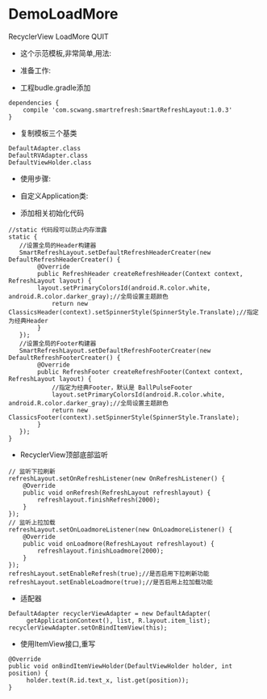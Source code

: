 # DemoLoadMore
RecyclerView LoadMore QUIT

 * 这个示范模板,非常简单,用法:
 
 * 准备工作:
 
 * 工程budle.gradle添加
<pre><code>dependencies {
    compile 'com.scwang.smartrefresh:SmartRefreshLayout:1.0.3'
}
</code></pre>

* 复制模板三个基类
<pre><code>DefaultAdapter.class
DefaultRVAdapter.class
DefaultViewHolder.class
</code></pre>

* 使用步骤:

* 自定义Application类:

* 添加相关初始化代码
<pre><code>//static 代码段可以防止内存泄露
static {
   //设置全局的Header构建器
   SmartRefreshLayout.setDefaultRefreshHeaderCreater(new DefaultRefreshHeaderCreater() {
        @Override
        public RefreshHeader createRefreshHeader(Context context, RefreshLayout layout) {
        layout.setPrimaryColorsId(android.R.color.white, android.R.color.darker_gray);//全局设置主题颜色
            return new ClassicsHeader(context).setSpinnerStyle(SpinnerStyle.Translate);//指定为经典Header
        }
   });
   //设置全局的Footer构建器
   SmartRefreshLayout.setDefaultRefreshFooterCreater(new DefaultRefreshFooterCreater() {
        @Override
        public RefreshFooter createRefreshFooter(Context context, RefreshLayout layout) {
            //指定为经典Footer，默认是 BallPulseFooter
            layout.setPrimaryColorsId(android.R.color.white, android.R.color.darker_gray);//全局设置主题颜色
            return new ClassicsFooter(context).setSpinnerStyle(SpinnerStyle.Translate);
        }
   });
}
</code></pre>
* RecyclerView顶部底部监听
<pre><code>// 监听下拉刷新
refreshLayout.setOnRefreshListener(new OnRefreshListener() {
    @Override
    public void onRefresh(RefreshLayout refreshlayout) {
        refreshlayout.finishRefresh(2000);
    }
});
// 监听上拉加载
refreshLayout.setOnLoadmoreListener(new OnLoadmoreListener() {
    @Override
    public void onLoadmore(RefreshLayout refreshlayout) {
        refreshlayout.finishLoadmore(2000);
    }
});
refreshLayout.setEnableRefresh(true);//是否启用下拉刷新功能
refreshLayout.setEnableLoadmore(true);//是否启用上拉加载功能
</code></pre>
* 适配器
<pre><code>DefaultAdapter recyclerViewAdapter = new DefaultAdapter(
     getApplicationContext(), list, R.layout.item_list);
recyclerViewAdapter.setOnBindItemView(this);
</code></pre>
* 使用ItemView接口,重写
<pre><code>@Override
public void onBindItemViewHolder(DefaultViewHolder holder, int position) {
     holder.text(R.id.text_x, list.get(position));
}
</code></pre>
